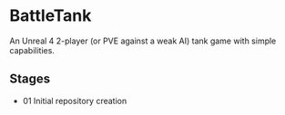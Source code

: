 # BattleTank
An Unreal 4 2-player (or PVE against a weak AI) tank game with simple capabilities.

## Stages
* 01 Initial repository creation
